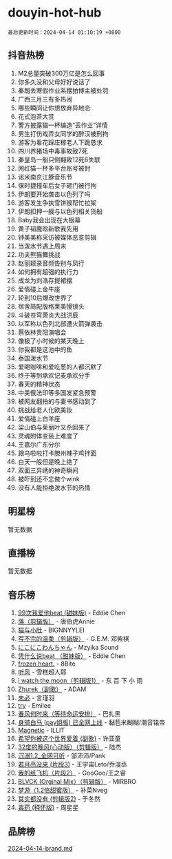 # douyin-hot-hub

`最后更新时间：2024-04-14 01:10:19 +0800`

## 抖音热榜

1. M2总量突破300万亿是怎么回事
1. 你多久没和父母好好说话了
1. 秦朗丢寒假作业系摆拍博主被处罚
1. 广西三月三有多热闹
1. 哪些瞬间让你想放弃异地恋
1. 花式泡茶大赏
1. 警方披露猫一杯编造“丢作业”详情
1. 男生打伤戏弄女同学的醉汉被刑拘
1. 游客为看花踩庄稼老人下跪恳求
1. 四川养猪场中毒事故致7死
1. 秦皇岛一船只侧翻致12死6失联
1. 网红猫一杯多平台账号被封
1. 诺米南京江豚音乐节
1. 保时捷撞车后女子砸门被行拘
1. 伊朗要开始袭击以色列了吗
1. 游客发生争执雪饼猴帮忙拉架
1. 伊朗扣押一艘与以色列相关货船
1. Baby我会出现在大银幕
1. 黄子韬鹿晗新歌我先用
1. 钟美美称采访被媒体恶意剪辑
1. 当泼水节遇上周末
1. 功夫熊猫舞挑战
1. 赵丽颖录音频告别与凤行
1. 如何拥有超强的执行力
1. 成龙为刘浩存提裙摆
1. 爱情碰上金牛座
1. 轮到10后爆改世界了
1. 宿舍简配版格莱美慢镜头
1. 斗破苍穹萧炎大战洪辰
1. 以军称以色列北部遭火箭弹袭击
1. 蔡依林贵阳演唱会
1. 像极了小时候的某天晚上
1. 你我都是这池中的鱼
1. 泰国泼水节
1. 爱喝咖啡和爱吃葱的人都沉默了
1. 终于等到承欢记麦承欢分手
1. 春天的精神状态
1. 中美俄法印等多国发紧急预警
1. 被网友翻拍的与妻书感动到了
1. 挑战给老人化欧美妆
1. 爱情碰上白羊座
1. 梁山伯与茱丽叶又杀回来了
1. 灵魂附体变装上难度了
1. 王嘉尔广东分尔
1. 跟乌啦啦打卡滕州辣子鸡拌面
1. 白天一般但是晚上绝了
1. 双面三异绣的神奇瞬间
1. 被吓到还不忘做个wink
1. 没有人能拒绝泼水节的热情

## 明星榜

暂无数据

## 直播榜

暂无数据

## 音乐榜

1. [99次我爱他beat (甜妹版)](https://sf5-hl-cdn-tos.douyinstatic.com/obj/tos-cn-ve-2774/ocBPCLaDWFQr2tJdQmEDjGfSYIjegYYPBQZykZ) - Eddie Chen
1. [落（剪辑版）](https://sf3-cdn-tos.douyinstatic.com/obj/tos-cn-ve-2774/o0h6HvN1BBbli9LtU3i5fQIleBQMF5Cg4TZmmC) - 唐伯虎Annie
1. [猫与小肚](https://sf5-hl-cdn-tos.douyinstatic.com/obj/tos-cn-ve-2774/osZeoClMECgK8DYl6VebABgbchEtPYQjZEnRtd) - BIGNNYYLEI
1. [写不完的温柔（剪辑版）](https://sf5-hl-cdn-tos.douyinstatic.com/obj/tos-cn-ve-2774/oYBzzZQJ233GfwkemJJffAIWgeIYrjZfWhHTcG) - G.E.M. 邓紫棋
1. [にこにこわんちゃん](https://sf5-hl-cdn-tos.douyinstatic.com/obj/tos-cn-ve-2774/ooyIapOMDeFipMOAMzingeei01o1UXJZQDlbCr) - Mzyika Sound
1. [凭什么说beat （甜妹版）](https://sf6-cdn-tos.douyinstatic.com/obj/tos-cn-ve-2774/o4jT7FfmgeMO96zHaEAeIMFE8U1qkL6UDqDuCy) - Eddie Chen
1. [frozen heart.](https://sf6-cdn-tos.douyinstatic.com/obj/tos-cn-ve-2774/oIIWJfyjIACZA9zQMtnJ6hQQhFC4vhCupoRBsO) - 8Bite
1. [听风](https://sf5-hl-cdn-tos.douyinstatic.com/obj/tos-cn-ve-2774/oAPa3yDDDIZygYzQdBemCAIngcCeEARgbQDtJC) - 雪糕超人耶
1. [i watch the moon（剪辑版1）](https://sf5-hl-cdn-tos.douyinstatic.com/obj/tos-cn-ve-2774/o0I9mSChzHZANMJIEBfkCQzzg6N5WAcVtqft9P) - 东 百 下 小 雨
1. [Zhurek（副歌）](https://sf5-hl-cdn-tos.douyinstatic.com/obj/tos-cn-ve-2774/ooQm8FBZQDlf0btEYgVpCcSCQfrdJGBEKZYBGS) - ADAM
1. [未必](https://sf5-hl-cdn-tos.douyinstatic.com/obj/tos-cn-ve-2774/ogntQMFnKQDZUgTCYuJgfLEtleYZZFxBQqhhFB) - 言瑾羽
1. [try](https://sf5-hl-cdn-tos.douyinstatic.com/obj/tos-cn-ve-2774/oMCYLreazYIFEgVb1vQdrJnJTbe8DDfiCA6gKw) - Emilee
1. [春风何时来（等待命运安排）](https://sf5-hl-cdn-tos.douyinstatic.com/obj/tos-cn-ve-2774/oICBNbD3gelMfB4WgiD1KI2jQtXZE2FgHLwtsl) - 巴扎黑
1. [身骑白马 (pay姐版) 已全网上线](https://sf5-hl-cdn-tos.douyinstatic.com/obj/tos-cn-ve-2774/oQLO5ZgLsFkaDhdIIveF2zUCgfweY0gWaH4AQG) - 黏苞米糊糊/潮音铭帝
1. [Magnetic](https://sf5-hl-cdn-tos.douyinstatic.com/obj/tos-cn-ve-2774/oAQCYdBNZfLACGDmVFAsfAtpy32tqErgQ3XgBN) - ILLIT
1. [希望你被这个世界爱着 (副歌)](https://sf5-hl-cdn-tos.douyinstatic.com/obj/tos-cn-ve-2774/oUHCmWQfZlE3QQBKBeD8rCFLpJzPgCpImhsxMt) - 许亚童
1. [32度的晚风(心动版）（剪辑版）](https://sf5-hl-cdn-tos.douyinstatic.com/obj/tos-cn-ve-2774/owNyabsyWdzUulxhoJfK8IBXgp0UMQAHpvGh2B) - 陆杰
1. [沉溺1.2_全网可听](https://sf5-hl-cdn-tos.douyinstatic.com/obj/tos-cn-ve-2774/ok2QoiBqsWAX9McZmWiI9gAB0EzwD4Xj6yfmtH) - 邹沛沛/Pank
1. [若月亮没来 (片段3)](https://sf5-hl-cdn-tos.douyinstatic.com/obj/tos-cn-ve-2774/okfyEUsGW1B1ovJi5JiN9IjvAT2lMwA054GoEB) - 王宇宙Leto/乔浚丞
1. [我的纸飞机（片段2）](https://sf3-cdn-tos.douyinstatic.com/obj/tos-cn-ve-2774/oM2ZrKcg2CD5AeRB2gkeXOFB1IxAGJdZPazYHf) - GooGoo/王之睿
1. [BLVCK (Orginal Mix）（剪辑版）](https://sf5-hl-cdn-tos.douyinstatic.com/obj/tos-cn-ve-2774/osnDnwSfQThtCz8BikQnbAAZHwC8YcmgvnnlYf) - MIRBRO
1. [梦游（1.2倍甜蜜版）](https://sf3-cdn-tos.douyinstatic.com/obj/tos-cn-ve-2774/o4gyAUm8hwufoEABmwVIiQtHsFuGzAEEWtNMzo) - 补菜Nveg
1. [其实都没有 (剪辑版2)](https://sf6-cdn-tos.douyinstatic.com/obj/tos-cn-ve-2774/oEBNQenHZtBhxYjGgUDQk0BCHTigQafgFlbQ7k) - 于冬然
1. [毒药 (释怀版)](https://sf3-cdn-tos.douyinstatic.com/obj/tos-cn-ve-2774/oYILMEAzspdZBIzy4frJNB8ZHPHWAhiwowd4Ad) - 周星星

## 品牌榜

[2024-04-14-brand.md](2024-04-14-brand.md)
